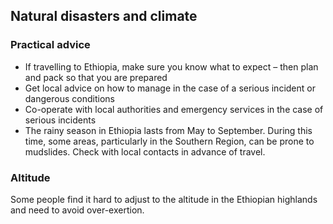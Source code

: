 ## Natural disasters and climate

### **Practical advice**

* If travelling to Ethiopia, make sure you know what to expect – then plan and pack so that you are prepared
* Get local advice on how to manage in the case of a serious incident or dangerous conditions
* Co-operate with local authorities and emergency services in the case of serious incidents
* The rainy season in Ethiopia lasts from May to September. During this time, some areas, particularly in the Southern Region, can be prone to mudslides. Check with local contacts in advance of travel.

### **Altitude**

Some people find it hard to adjust to the altitude in the Ethiopian highlands and need to avoid over-exertion.